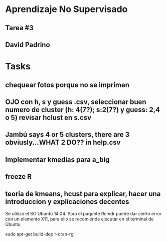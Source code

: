 # Aprendizaje No Supervisado
## Tarea #3

## David Padrino

# Tasks
## chequear fotos porque no se imprimen
## OJO con h, s y guess .csv, seleccionar buen numero de cluster (h: 4(7?); s:2(7?) y guess: 2,4 o 5) revisar hclust en s.csv
## Jambú says 4 or 5 clusters, there are 3 obviusly...WHAT 2 DO?? in help.csv
## Implementar kmedias para a_big
## freeze R
## teoria de kmeans, hcust para explicar, hacer una introduccion y explicaciones decentes


Se utilizó el SO Ubuntu 14.04.
Para el paquete Rcmdr puede dar cierto error con un elemento X11, para ello se recomienda ejecutar en el terminal de Ubuntu

sudo apt-get build-dep r-cran-rgl




























